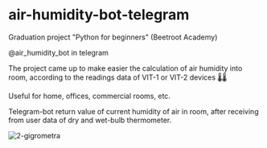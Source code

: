 # air-humidity-bot-telegram
Graduation project "Python for beginners" (Beetroot Academy)

@air_humidity_bot in telegram

The project came up to make easier the calculation of air humidity into room, according to the readings data of VIT-1 or VIT-2 devices 🌡🌡 

Useful for home, offices, commercial rooms, etc.

Telegram-bot return value of current humidity of air in room, after receiving from user data of dry and wet-bulb thermometer.

![2-gigrometra](https://user-images.githubusercontent.com/86183597/137700968-936cb1c8-5abf-49be-ba04-27338e150066.jpg)
